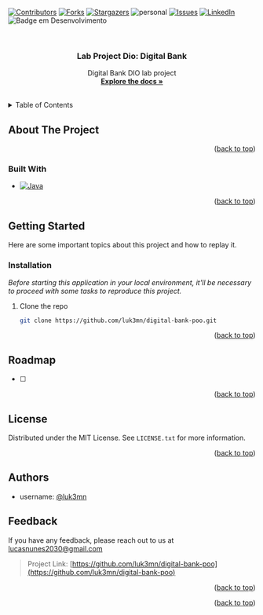 <!--<a name="digital-bank-poo">
    <img src="https://raw.githubusercontent.com/luk3mn/luk3mn/main/soft_cover.png" width="1480">
</a>-->

[![Contributors][contributors-shield]][contributors-url]
[![Forks][forks-shield]][forks-url]
[![Stargazers][stars-shield]][stars-url]
![personal][personal-shield]
[![Issues][issues-shield]][issues-url]
[![LinkedIn][linkedin-shield]][linkedin-url]
![Badge em Desenvolvimento](https://img.shields.io/static/v1?label=STATUS&message=Development&color=GREEN&style=for-the-badge)

<!-- ![image](soft%20(1).png) -->



<!-- PROJECT LOGO -->
<br />
<div align="center">

  <h3 align="center">Lab Project Dio: Digital Bank</h3>

  <p align="center">
    Digital Bank DIO lab project
    <br />
    <a href="https://github.com/luk3mn/digital-bank-poo/README.md"><strong>Explore the docs »</strong></a>
    <br />
    <br />
  </p>
</div>



<!-- TABLE OF CONTENTS -->
<details>
  <summary>Table of Contents</summary>
  <ol>
    <li>
      <a href="#about-the-project">About The Project</a>
      <ul>
        <li><a href="#built-with">Built With</a></li>
      </ul>
    </li>
    <li>
      <a href="#getting-started">Getting Started</a>
      <ul>
        <li><a href="#prerequisites">Prerequisites</a></li>
        <li><a href="#installation">Installation</a></li>
      </ul>
    </li>
    <li><a href="#usage">Usage</a></li>
    <!-- <li><a href="#deploy">Deploy</a></li> -->
    <li><a href="#roadmap">Roadmap</a></li>
    <li><a href="#license">License</a></li>
    <li><a href="#authors">Authors</a></li>
    <li><a href="#feedback">Feedback</a></li>
    <li><a href="#acknowledgments">Acknowledgments</a></li>
  </ol>
</details>



<!-- ABOUT THE PROJECT -->
## About The Project
<!-- IMAGE (OPCIONAL) -->

<p align="justify">
   
</p> 

<p align="right">(<a href="#digital-bank-poo">back to top</a>)</p>

### Built With

* [![Java][Java]][Java-url]

<p align="right">(<a href="#digital-bank-poo">back to top</a>)</p>



<!-- GETTING STARTED -->
## Getting Started

Here are some important topics about this project and how to replay it.

[//]: # (### Prerequisites)

[//]: # ()
[//]: # (* )

### Installation

_Before starting this application in your local environment, it'll be necessary to proceed with some tasks to reproduce this project._

1. Clone the repo
   ```sh
   git clone https://github.com/luk3mn/digital-bank-poo.git
   ```


<p align="right">(<a href="#digital-bank-poo">back to top</a>)</p>



<!-- USAGE EXAMPLES -->
<!-- ## Usage -->

<!-- Deploy -->
<!-- ## Deploy -->


<!-- ROADMAP -->
## Roadmap

- [ ]


<p align="right">(<a href="#digital-bank-poo">back to top</a>)</p>



<!-- LICENSE -->
## License

Distributed under the MIT License. See `LICENSE.txt` for more information.

<p align="right">(<a href="#digital-bank-poo">back to top</a>)</p>



## Authors

- username: [@luk3mn](https://www.github.com/luk3mn)

## Feedback

If you have any feedback, please reach out to us at lucasnunes2030@gmail.com

> Project Link: [https://github.com/luk3mn/digital-bank-poo](https://github.com/luk3mn/digital-bank-poo)

<p align="right">(<a href="#digital-bank-poo">back to top</a>)</p>


<!-- ACKNOWLEDGMENTS -->

[//]: # (## Acknowledgments)

[//]: # (* []&#40;&#41;)


<p align="right">(<a href="#digital-bank-poo">back to top</a>)</p>



<!-- MARKDOWN LINKS & IMAGES -->
<!-- https://www.markdownguide.org/basic-syntax/#reference-style-links -->
[contributors-shield]: https://img.shields.io/github/contributors/luk3mn/digital-bank-poo.svg?style=for-the-badge
[contributors-url]: https://github.com/luk3mn/digital-bank-poo/graphs/contributors
[issues-shield]: https://img.shields.io/github/issues/luk3mn/digital-bank-poo.svg?style=for-the-badge
[issues-url]: https://github.com/luk3mn/digital-bank-poo/issues
[forks-shield]: https://img.shields.io/github/forks/luk3mn/digital-bank-poo.svg?style=for-the-badge
[forks-url]: https://github.com/luk3mn/digital-bank-poo/network/members
[stars-shield]: https://img.shields.io/github/stars/luk3mn/digital-bank-poo.svg?style=for-the-badge
[stars-url]: https://github.com/luk3mn/digital-bank-poo/stargazers
[license-shield]: https://img.shields.io/github/license/othneildrew/Best-README-Template.svg?style=for-the-badge
[license-url]: https://github.com/luk3mn/digital-bank-poo/blob/master/LICENSE
[linkedin-shield]: https://img.shields.io/badge/-LinkedIn-black.svg?style=for-the-badge&logo=linkedin&colorB=555
[linkedin-url]: https://www.linkedin.com/in/lucasmaues/
[personal-shield]: https://img.shields.io/static/v1?label=Lab_Project&message=DIO&color=2e3643&style=for-the-badge&colorB=555

<!-- Stack Shields -->
[Java]: https://img.shields.io/badge/Java-E02027?style=for-the-badge&logo=java&logoColor=ffffff
[Java-url]: https://www.java.com/en/
